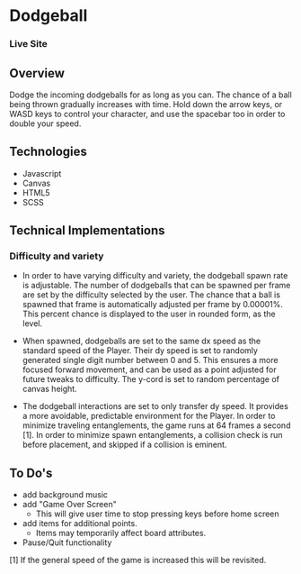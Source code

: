 # Dodgeball

### Live Site

## Overview
Dodge the incoming dodgeballs for as long as you can. The chance of a ball being thrown gradually increases with time. Hold down the arrow keys, or WASD keys to control your character, and use the spacebar too in order to double your speed.   

## Technologies
* Javascript
* Canvas
* HTML5
* SCSS

## Technical Implementations

### Difficulty and variety
* In order to have varying difficulty and variety, the dodgeball spawn rate is adjustable. The number of dodgeballs that can be spawned per frame are set by the difficulty selected by the user. The chance that a ball is spawned that frame is automatically adjusted per frame by 0.00001%. This percent chance is displayed to the user in rounded form, as the level.

* When spawned, dodgeballs are set to the same dx speed as the standard speed of the Player. Their dy speed is set to randomly generated single digit number between 0 and 5. This ensures a more focused forward movement, and can be used as a point adjusted for future tweaks to difficulty. The y-cord is set to random percentage of canvas height.


* The dodgeball interactions are set to only transfer dy speed. It provides a more avoidable, predictable environment for the Player. In order to minimize traveling entanglements, the game runs at 64 frames a second [1]. In order to minimize spawn entanglements, a collision check is run before placement, and skipped if a collision is eminent.


## To Do's
* add background music
* add "Game Over Screen"
  * This will give user time to stop pressing keys before home screen
* add items for additional points.
  * Items may temporarily affect board attributes.
* Pause/Quit functionality

[1] If the general speed of the game is increased this will be revisited.
